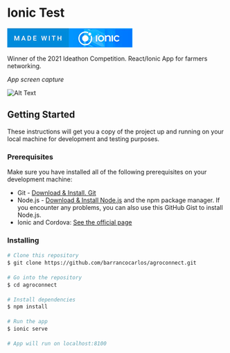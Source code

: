 # Ionic Test

![Alt Text](https://github.com/barrancocarlos/ionic-test/blob/master/src/public/ionic.jpg)

Winner of the 2021 Ideathon Competition. React/Ionic App for farmers networking.

_App screen capture_

![Alt Text](https://github.com/barrancocarlos/ionic-test/blob/master/src/public/assets/img/video.gif)


## Getting Started

These instructions will get you a copy of the project up and running on your local machine for development and testing purposes.

### Prerequisites

Make sure you have installed all of the following prerequisites on your development machine:

* Git - [Download & Install. Git](https://git-scm.com/book/en/v2/Getting-Started-Installing-Git)
* Node.js - [Download & Install Node.js](https://nodejs.org/en/download/) and the npm package manager. If you encounter any problems, you can also use this GitHub Gist to install Node.js.
* Ionic and Cordova: [See the official page](https://ionicframework.com/docs/intro/installation/)

### Installing

```bash
# Clone this repository
$ git clone https://github.com/barrancocarlos/agroconnect.git

# Go into the repository
$ cd agroconnect

# Install dependencies
$ npm install

# Run the app
$ ionic serve

# App will run on localhost:8100
```
